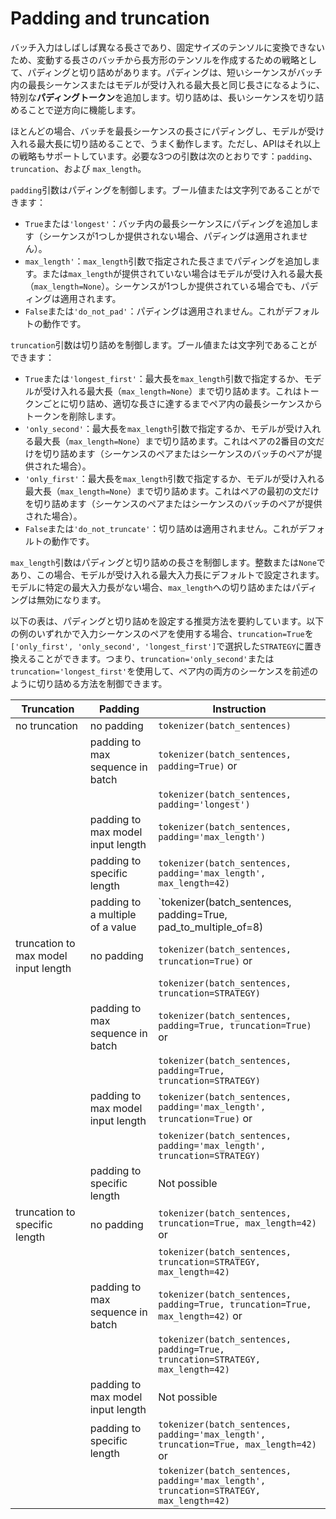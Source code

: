 <!--Copyright 2023 The HuggingFace Team. All rights reserved.

Licensed under the Apache License, Version 2.0 (the "License"); you may not use this file except in compliance with
the License. You may obtain a copy of the License at

http://www.apache.org/licenses/LICENSE-2.0

Unless required by applicable law or agreed to in writing, software distributed under the License is distributed on
an "AS IS" BASIS, WITHOUT WARRANTIES OR CONDITIONS OF ANY KIND, either express or implied. See the License for the
specific language governing permissions and limitations under the License.

⚠️ Note that this file is in Markdown but contain specific syntax for our doc-builder (similar to MDX) that may not be
rendered properly in your Markdown viewer.

-->

# Padding and truncation

バッチ入力はしばしば異なる長さであり、固定サイズのテンソルに変換できないため、変動する長さのバッチから長方形のテンソルを作成するための戦略として、パディングと切り詰めがあります。パディングは、短いシーケンスがバッチ内の最長シーケンスまたはモデルが受け入れる最大長と同じ長さになるように、特別な**パディングトークン**を追加します。切り詰めは、長いシーケンスを切り詰めることで逆方向に機能します。

ほとんどの場合、バッチを最長シーケンスの長さにパディングし、モデルが受け入れる最大長に切り詰めることで、うまく動作します。ただし、APIはそれ以上の戦略もサポートしています。必要な3つの引数は次のとおりです：`padding`、`truncation`、および `max_length`。

`padding`引数はパディングを制御します。ブール値または文字列であることができます：

  - `True`または`'longest'`：バッチ内の最長シーケンスにパディングを追加します（シーケンスが1つしか提供されない場合、パディングは適用されません）。
  - `max_length'`：`max_length`引数で指定された長さまでパディングを追加します。または`max_length`が提供されていない場合はモデルが受け入れる最大長（`max_length=None`）。シーケンスが1つしか提供されている場合でも、パディングは適用されます。
  - `False`または`'do_not_pad'`：パディングは適用されません。これがデフォルトの動作です。

`truncation`引数は切り詰めを制御します。ブール値または文字列であることができます：

  - `True`または`'longest_first'`：最大長を`max_length`引数で指定するか、モデルが受け入れる最大長（`max_length=None`）まで切り詰めます。これはトークンごとに切り詰め、適切な長さに達するまでペア内の最長シーケンスからトークンを削除します。
  - `'only_second'`：最大長を`max_length`引数で指定するか、モデルが受け入れる最大長（`max_length=None`）まで切り詰めます。これはペアの2番目の文だけを切り詰めます（シーケンスのペアまたはシーケンスのバッチのペアが提供された場合）。
  - `'only_first'`：最大長を`max_length`引数で指定するか、モデルが受け入れる最大長（`max_length=None`）まで切り詰めます。これはペアの最初の文だけを切り詰めます（シーケンスのペアまたはシーケンスのバッチのペアが提供された場合）。
  - `False`または`'do_not_truncate'`：切り詰めは適用されません。これがデフォルトの動作です。

`max_length`引数はパディングと切り詰めの長さを制御します。整数または`None`であり、この場合、モデルが受け入れる最大入力長にデフォルトで設定されます。モデルに特定の最大入力長がない場合、`max_length`への切り詰めまたはパディングは無効になります。

以下の表は、パディングと切り詰めを設定する推奨方法を要約しています。以下の例のいずれかで入力シーケンスのペアを使用する場合、`truncation=True`を`['only_first', 'only_second', 'longest_first']`で選択した`STRATEGY`に置き換えることができます。つまり、`truncation='only_second'`または`truncation='longest_first'`を使用して、ペア内の両方のシーケンスを前述のように切り詰める方法を制御できます。



| Truncation                           | Padding                           | Instruction                                                                                 |
|--------------------------------------|-----------------------------------|---------------------------------------------------------------------------------------------|
| no truncation                        | no padding                        | `tokenizer(batch_sentences)`                                                           |
|                                      | padding to max sequence in batch  | `tokenizer(batch_sentences, padding=True)` or                                          |
|                                      |                                   | `tokenizer(batch_sentences, padding='longest')`                                        |
|                                      | padding to max model input length | `tokenizer(batch_sentences, padding='max_length')`                                     |
|                                      | padding to specific length        | `tokenizer(batch_sentences, padding='max_length', max_length=42)`                      |
|                                      | padding to a multiple of a value  | `tokenizer(batch_sentences, padding=True, pad_to_multiple_of=8)                        |
| truncation to max model input length | no padding                        | `tokenizer(batch_sentences, truncation=True)` or                                       |
|                                      |                                   | `tokenizer(batch_sentences, truncation=STRATEGY)`                                      |
|                                      | padding to max sequence in batch  | `tokenizer(batch_sentences, padding=True, truncation=True)` or                         |
|                                      |                                   | `tokenizer(batch_sentences, padding=True, truncation=STRATEGY)`                        |
|                                      | padding to max model input length | `tokenizer(batch_sentences, padding='max_length', truncation=True)` or                 |
|                                      |                                   | `tokenizer(batch_sentences, padding='max_length', truncation=STRATEGY)`                |
|                                      | padding to specific length        | Not possible                                                                                |
| truncation to specific length        | no padding                        | `tokenizer(batch_sentences, truncation=True, max_length=42)` or                        |
|                                      |                                   | `tokenizer(batch_sentences, truncation=STRATEGY, max_length=42)`                       |
|                                      | padding to max sequence in batch  | `tokenizer(batch_sentences, padding=True, truncation=True, max_length=42)` or          |
|                                      |                                   | `tokenizer(batch_sentences, padding=True, truncation=STRATEGY, max_length=42)`         |
|                                      | padding to max model input length | Not possible                                                                                |
|                                      | padding to specific length        | `tokenizer(batch_sentences, padding='max_length', truncation=True, max_length=42)` or  |
|                                      |                                   | `tokenizer(batch_sentences, padding='max_length', truncation=STRATEGY, max_length=42)` |

